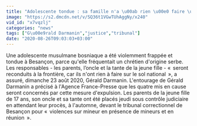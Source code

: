 ```yaml
---
title: "Adolescente tondue : sa famille n'a \u00ab rien \u00e0 faire \u00bb en France, juge Darmanin"
image: "https://s2.dmcdn.net/v/SQ36t1VGwTUhAggNy/x240"
vid_id: "x7vqzlj"
categories: "news"
tags: ["G\u00e9rald Darmanin","justice","tribunal"]
date: "2020-08-26T09:03:03+03:00"
---
```

Une adolescente musulmane bosniaque a été violemment frappée et tondue à Besançon, parce qu'elle fréquentait un chrétien d'origine serbe. Les responsables - les parents, l’oncle et la tante de la jeune fille - «  seront reconduits à la frontière, car ils n'ont rien à faire sur le sol national  », a assuré, dimanche 23 août 2020, Gérald Darmanin. L'entourage de Gérald Darmanin a précisé à l'Agence France-Presse que les quatre mis en cause seront concernés par cette mesure d'expulsion. Les parents de la jeune fille de 17 ans, son oncle et sa tante ont été placés jeudi sous contrôle judiciaire en attendant leur procès, à l'automne, devant le tribunal correctionnel de Besançon pour «  violences sur mineur en présence de mineurs et en réunion  ».   <br>
